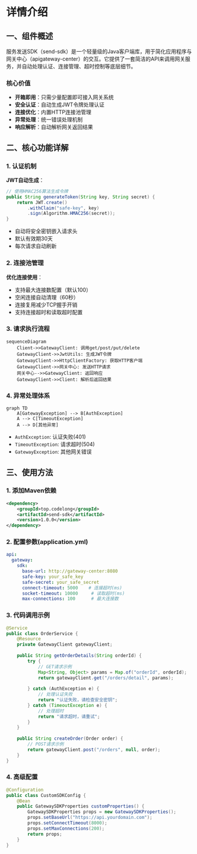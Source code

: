 # 详情介绍

## 一、组件概述

服务发送SDK（send-sdk）是一个轻量级的Java客户端库，用于简化应用程序与网关中心（apigateway-center）的交互。它提供了一套简洁的API来调用网关服务，并自动处理认证、连接管理、超时控制等底层细节。

### 核心价值

- **开箱即用**：只需少量配置即可接入网关系统
- **安全认证**：自动生成JWT令牌处理认证
- **连接优化**：内置HTTP连接池管理
- **异常处理**：统一错误处理机制
- **响应解析**：自动解析网关返回结果

## 二、核心功能详解

### 1. 认证机制

**JWT自动生成**：

```java
// 使用HMAC256算法生成令牌
public String generateToken(String key, String secret) {
    return JWT.create()
        .withClaim("safe-key", key)
        .sign(Algorithm.HMAC256(secret));
}
```

- 自动将安全密钥嵌入请求头
- 默认有效期30天
- 每次请求自动刷新

### 2. 连接池管理

**优化连接使用**：

- 支持最大连接数配置（默认100）
- 空闲连接自动清理（60秒）
- 连接复用减少TCP握手开销
- 支持连接超时和读取超时配置

### 3. 请求执行流程

```mermaid
sequenceDiagram
    Client->>GatewayClient: 调用get/post/put/delete
    GatewayClient->>JwtUtils: 生成JWT令牌
    GatewayClient->>HttpClientFactory: 获取HTTP客户端
    GatewayClient->>网关中心: 发送HTTP请求
    网关中心-->>GatewayClient: 返回响应
    GatewayClient->>Client: 解析后返回结果
```

### 4. 异常处理体系

```mermaid
graph TD
    A[GatewayException] --> B[AuthException]
    A --> C[TimeoutException]
    A --> D[其他异常]
```

- `AuthException`: 认证失败(401)
- `TimeoutException`: 请求超时(504)
- `GatewayException`: 其他网关错误

## 三、使用方法

### 1. 添加Maven依赖

```xml
<dependency>
    <groupId>top.codelong</groupId>
    <artifactId>send-sdk</artifactId>
    <version>1.0.0</version>
</dependency>
```

### 2. 配置参数(application.yml)

```yaml
api:
  gateway:
    sdk:
      base-url: http://gateway-center:8080
      safe-key: your_safe_key
      safe-secret: your_safe_secret
      connect-timeout: 5000    # 连接超时(ms)
      socket-timeout: 10000     # 读取超时(ms)
      max-connections: 100      # 最大连接数
```

### 3. 代码调用示例

```java
@Service
public class OrderService {
    @Resource
    private GatewayClient gatewayClient;
    
    public String getOrderDetails(String orderId) {
        try {
            // GET请求示例
            Map<String, Object> params = Map.of("orderId", orderId);
            return gatewayClient.get("/orders/detail", params);
            
        } catch (AuthException e) {
            // 处理认证失败
            return "认证失败，请检查安全密钥";
        } catch (TimeoutException e) {
            // 处理超时
            return "请求超时，请重试";
        }
    }
    
    public String createOrder(Order order) {
        // POST请求示例
        return gatewayClient.post("/orders", null, order);
    }
}
```

### 4. 高级配置

```java
@Configuration
public class CustomSDKConfig {
    @Bean
    public GatewaySDKProperties customProperties() {
        GatewaySDKProperties props = new GatewaySDKProperties();
        props.setBaseUrl("https://api.yourdomain.com");
        props.setConnectTimeout(8000);
        props.setMaxConnections(200);
        return props;
    }
}
```
